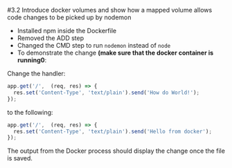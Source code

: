 #3.2 Introduce docker volumes and show how a mapped volume allows code changes to be picked up by nodemon

- Installed npm inside the Dockerfile
- Removed the ADD step
- Changed the CMD step to run `nodemon` instead of `node`
- To demonstrate the change **(make sure that the docker container is running0**:

Change the handler:

```javascript
app.get('/',  (req, res) => {
  res.set('Content-Type', 'text/plain').send('How do World!');
});
```

to the following:

```javascript
app.get('/',  (req, res) => {
  res.set('Content-Type', 'text/plain').send('Hello from docker');
});
```

The output from the Docker process should display the change once the file is saved.


